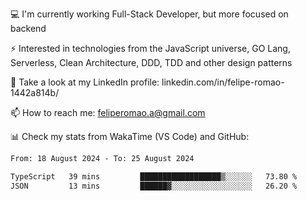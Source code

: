 💻 I'm currently working Full-Stack Developer, but more focused on backend

⚡ Interested in technologies from the JavaScript universe, GO Lang, Serverless, Clean Architecture, DDD, TDD and other design patterns

👥 Take a look at my LinkedIn profile: linkedin.com/in/felipe-romao-1442a814b/

📫 How to reach me: feliperomao.a@gmail.com

📊 Check my stats from WakaTime (VS Code) and GitHub:

<!--START_SECTION:waka-->

```txt
From: 18 August 2024 - To: 25 August 2024

TypeScript   39 mins         ██████████████████▒░░░░░░   73.80 %
JSON         13 mins         ██████▓░░░░░░░░░░░░░░░░░░   26.20 %
```

<!--END_SECTION:waka-->

